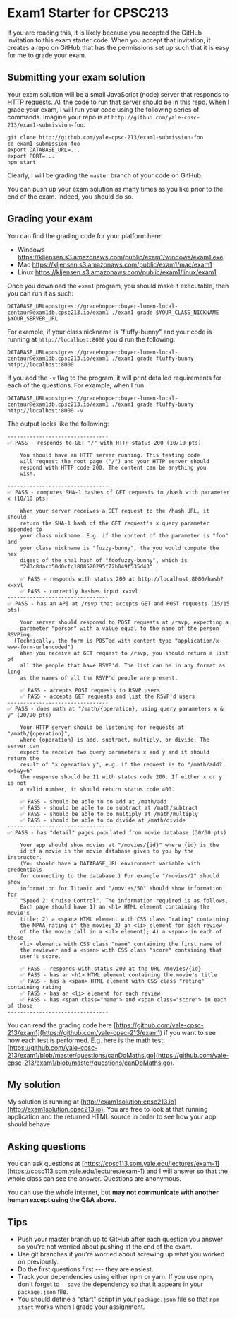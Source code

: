 # Exam1 Starter for CPSC213

If you are reading this, it is likely because you accepted the
GitHub invitation to this exam starter code. When you accept
that invitation, it creates a repo on GitHub that has the
permissions set up such that it is easy for me to grade your
exam.

## Submitting your exam solution

Your exam solution will be a small JavaScript (node)
server that responds to HTTP requests. All the code to run
that server should be in this repo. When I grade your exam,
I will run your code using the following series of commands.
Imagine your repo is at `http://github.com/yale-cpsc-213/exam1-submission-foo`:

```
git clone http://github.com/yale-cpsc-213/exam1-submission-foo
cd exam1-submission-foo
export DATABASE_URL=...
export PORT=...
npm start
```

Clearly, I will be grading the `master` branch of your code
on GitHub.

You can push up your exam solution as many times as you
like prior to the end of the exam. Indeed, you should do
so.

## Grading your exam

You can find the grading code for your platform here:

* Windows https://kljensen.s3.amazonaws.com/public/exam1/windows/exam1.exe
* Mac https://kljensen.s3.amazonaws.com/public/exam1/mac/exam1
* Linux https://kljensen.s3.amazonaws.com/public/exam1/linux/exam1

Once you download the `exam1` program, you should make it executable,
then you can run it as such:

```
DATABASE_URL=postgres://gracehopper:buyer-lumen-local-centaur@exam1db.cpsc213.io/exam1 ./exam1 grade $YOUR_CLASS_NICKNAME $YOUR_SERVER_URL
```

For example, if your class nickname is "fluffy-bunny" and your code is running
at `http://localhost:8000` you'd run the following:

```
DATABASE_URL=postgres://gracehopper:buyer-lumen-local-centaur@exam1db.cpsc213.io/exam1 ./exam1 grade fluffy-bunny http://localhost:8000
```

If you add the `-v` flag to the program, it will print detailed requirements
for each of the questions. For example, when I run

```
DATABASE_URL=postgres://gracehopper:buyer-lumen-local-centaur@exam1db.cpsc213.io/exam1 ./exam1 grade fluffy-bunny http://localhost:8000 -v
```

The output looks like the following:

```
--------------------------------
✅ PASS - responds to GET "/" with HTTP status 200 (10/10 pts)

	You should have an HTTP server running. This testing code
	will request the root page ("/") and your HTTP server should
	respond with HTTP code 200. The content can be anything you
	wish.

--------------------------------
✅ PASS - computes SHA-1 hashes of GET requests to /hash with parameter x (10/10 pts)

	When your server receives a GET request to the /hash URL, it should
	return the SHA-1 hash of the GET request's x query parameter appended to
	your class nickname. E.g. if the content of the parameter is "foo" and
	your class nickname is "fuzzy-bunny", the you would compute the hex
	digest of the sha1 hash of "foofuzzy-bunny", which is
	"2d3c8dacb50d0cfc1808520295f72b049f535d43".

	✅ PASS - responds with status 200 at http://localhost:8000/hash?x=xvl
	✅ PASS - correctly hashes input x=xvl
--------------------------------
✅ PASS - has an API at /rsvp that accepts GET and POST requests (15/15 pts)

	Your server should responsd to POST requests at /rsvp, expecting a
	parameter "person" with a value equal to the name of the person RSVPing.
  (Technically, the form is POSTed with content-type "application/x-www-form-urlencoded")
	When you receive at GET request to /rsvp, you should return a list of
	all the people that have RSVP'd. The list can be in any format as long
	as the names of all the RSVP'd people are present.

	✅ PASS - accepts POST requests to RSVP users
	✅ PASS - accepts GET requests and list the RSVP'd users
--------------------------------
✅ PASS - does math at "/math/{operation}, using query parameters x & y" (20/20 pts)

	Your HTTP server should be listening for requests at "/math/{operation}",
	where {operation} is add, subtract, multiply, or divide. The server can
	expect to receive two query parameters x and y and it should return the
	result of "x operation y", e.g. if the request is to "/math/add?x=5&y=6"
	the response should be 11 with status code 200. If either x or y is not
	a valid number, it should return status code 400.

	✅ PASS - should be able to do add at /math/add
	✅ PASS - should be able to do subtract at /math/subtract
	✅ PASS - should be able to do multiply at /math/multiply
	✅ PASS - should be able to do divide at /math/divide
--------------------------------
✅ PASS - has "detail" pages populated from movie database (30/30 pts)

	Your app should show movies at "/movies/{id}" where {id} is the
	id of a movie in the movie database given to you by the instructor.
	(You should have a DATABASE_URL environment variable with credentials
	for connecting to the database.) For example "/movies/2" should show
	information for Titanic and "/movies/50" should show information for
	"Speed 2: Cruise Control". The information required is as follows.
	Each page should have 1) an <h1> HTML element containing the movie's
	title; 2) a <span> HTML element with CSS class "rating" containing
	the MPAA rating of the movie; 3) an <li> element for each review
	of the the movie (all in a <ul> element); 4) a <span> in each of those
	<li> elements with CSS class "name" containing the first name of
	the reviewer and a <span> with CSS class "score" containing that
	user's score.

	✅ PASS - responds with status 200 at the URL /movies/{id}
	✅ PASS - has an <h1> HTML element containing the movie's title
	✅ PASS - has a <span> HTML element with CSS class "rating" containing rating
	✅ PASS - has an <li> element for each review
	✅ PASS - has <span class="name"> and <span class="score"> in each of those
--------------------------------
```

You can read the grading code here [https://github.com/yale-cpsc-213/exam1](https://github.com/yale-cpsc-213/exam1) if you
want to see how each test is performed. E.g. here is the math test:
[https://github.com/yale-cpsc-213/exam1/blob/master/questions/canDoMaths.go](https://github.com/yale-cpsc-213/exam1/blob/master/questions/canDoMaths.go).

## My solution

My solution is running at [http://exam1solution.cpsc213.io](http://exam1solution.cpsc213.io).
You are free to look at that running application and the returned HTML source in order to
see how your app should behave.

## Asking questions

You can ask questions at [https://cpsc113.som.yale.edu/lectures/exam-1](https://cpsc113.som.yale.edu/lectures/exam-1) and I will answer so that the whole class can see the answer. Questions are anonymous.

You can use the whole internet, but **may not communicate with another human except using the Q&A above.**

## Tips

* Push your master branch up to GitHub after each question you answer so you're not worried about pushing at the end of the exam.
* Use git branches if you're worried about screwing up what you worked on previously.
* Do the first questions first --- they are easiest.
* Track your dependencies using either npm or yarn. If you use npm, don't forget to `--save` the dependency so that it appears in your `package.json` file.
* You should define a "start" script in your `package.json` file so that `npm start` works when I grade your assignment.
